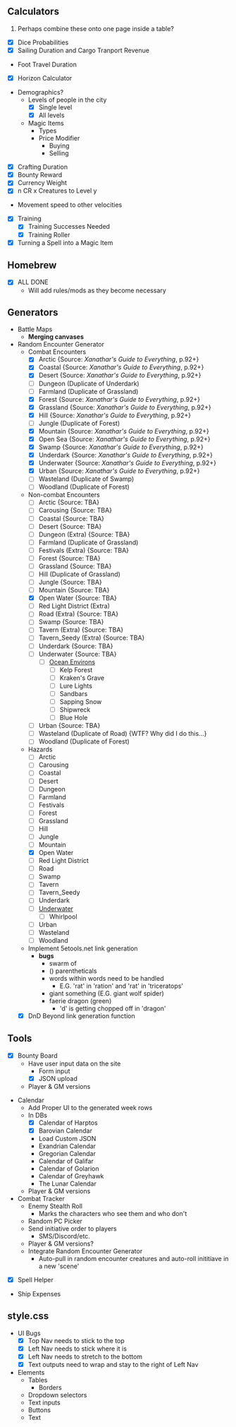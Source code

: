 ## Calculators
1. Perhaps combine these onto one page inside a table?
* [x] Dice Probabilities
* [x] Sailing Duration and Cargo Tranport Revenue
* Foot Travel Duration
* [x] Horizon Calculator
* Demographics?
    * Levels of people in the city
        * [x] Single level
        * [x] All levels
    * Magic Items
        * Types
        * Price Modifier
            * Buying
            * Selling
* [x] Crafting Duration
* [x] Bounty Reward
* [x] Currency Weight
* [x] n CR x Creatures to Level y
* Movement speed to other velocities
* [x] Training
    * [x] Training Successes Needed
    * [x] Training Roller
* [x] Turning a Spell into a Magic Item

## Homebrew
* [x] ALL DONE 
    * Will add rules/mods as they become necessary

## Generators
* Battle Maps
    * **Merging canvases**
* Random Encounter Generator
    * Combat Encounters
        * [x] Arctic {Source: *Xanathar's Guide to Everything*, p.92+}
        * [x] Coastal {Source: *Xanathar's Guide to Everything*, p.92+}
        * [x] Desert {Source: *Xanathar's Guide to Everything*, p.92+}
        * [ ] Dungeon (Duplicate of Underdark)
        * [ ] Farmland (Duplicate of Grassland)
        * [x] Forest {Source: *Xanathar's Guide to Everything*, p.92+}
        * [x] Grassland {Source: *Xanathar's Guide to Everything*, p.92+}
        * [x] Hill {Source: *Xanathar's Guide to Everything*, p.92+}
        * [ ] Jungle (Duplicate of Forest)
        * [x] Mountain {Source: *Xanathar's Guide to Everything*, p.92+}
        * [x] Open Sea {Source: *Xanathar's Guide to Everything*, p.92+}
        * [x] Swamp {Source: *Xanathar's Guide to Everything*, p.92+}
        * [x] Underdark {Source: *Xanathar's Guide to Everything*, p.92+}
        * [x] Underwater {Source: *Xanathar's Guide to Everything*, p.92+}
        * [x] Urban {Source: *Xanathar's Guide to Everything*, p.92+}
        * [ ] Wasteland (Duplicate of Swamp)
        * [ ] Woodland (Duplicate of Forest)
    * Non-combat Encounters
        * [ ] Arctic {Source: TBA}
        * [ ] Carousing {Source: TBA}
        * [ ] Coastal {Source: TBA}
        * [ ] Desert {Source: TBA}
        * [ ] Dungeon (Extra) {Source: TBA}
        * [ ] Farmland (Duplicate of Grassland)
        * [ ] Festivals (Extra) {Source: TBA}
        * [ ] Forest {Source: TBA}
        * [ ] Grassland {Source: TBA}
        * [ ] Hill (Duplicate of Grassland)
        * [ ] Jungle {Source: TBA}
        * [ ] Mountain {Source: TBA}
        * [x] Open Water {Source: TBA}
        * [ ] Red Light District (Extra)
        * [ ] Road (Extra) {Source: TBA}
        * [ ] Swamp {Source: TBA}
        * [ ] Tavern (Extra) {Source: TBA}
        * [ ] Tavern_Seedy (Extra) {Source: TBA}
        * [ ] Underdark {Source: TBA}
        * [ ] Underwater {Source: TBA}
            * [ ] [Ocean Environs](https://5e.tools/variantrules.html#ocean%20environs_gos)
                * [ ] Kelp Forest
                * [ ] Kraken's Grave
                * [ ] Lure Lights
                * [ ] Sandbars
                * [ ] Sapping Snow
                * [ ] Shipwreck
                * [ ] Blue Hole
        * [ ] Urban {Source: TBA}
        * [ ] Wasteland (Duplicate of Road) {WTF? Why did I do this...}
        * [ ] Woodland (Duplicate of Forest)
    * Hazards
        * [ ] Arctic
        * [ ] Carousing
        * [ ] Coastal
        * [ ] Desert
        * [ ] Dungeon
        * [ ] Farmland
        * [ ] Festivals
        * [ ] Forest
        * [ ] Grassland
        * [ ] Hill
        * [ ] Jungle
        * [ ] Mountain
        * [x] Open Water
        * [ ] Red Light District
        * [ ] Road
        * [ ] Swamp
        * [ ] Tavern
        * [ ] Tavern_Seedy
        * [ ] Underdark
        * [ ] [Underwater](https://5e.tools/variantrules.html#travel%20at%20sea_gos)
            * [ ] Whirlpool
        * [ ] Urban
        * [ ] Wasteland
        * [ ] Woodland
    * Implement 5etools.net link generation
        * **bugs**
            * swarm of
            * () parentheticals
            * words within words need to be handled
                * E.G. 'rat' in 'ration' and 'rat' in 'triceratops'
            * giant something (E.G. giant wolf spider)
            * faerie dragon (green)
                * 'd' is getting chopped off in 'dragon'
    * [x] DnD Beyond link generation function

## Tools
* [x] Bounty Board
    * Have user input data on the site
        * Form input
        * [x] JSON upload
    * Player & GM versions
* Calendar
    * Add Proper UI to the generated week rows
    * In DBs
        * [x] Calendar of Harptos
        * [x] Barovian Calendar
        * Load Custom JSON
        * Exandrian Calendar
        * Gregorian Calendar
        * Calendar of Galifar
        * Calendar of Golarion
        * Calendar of Greyhawk
        * The Lunar Calendar
    * Player & GM versions
* Combat Tracker
    * Enemy Stealth Roll
        * Marks the characters who see them and who don't
    * Random PC Picker
    * Send initiative order to players
        * SMS/Discord/etc.
    * Player & GM versions?
    * Integrate Random Encounter Generator
        * Auto-pull in random encounter creatures and auto-roll inititiave in a new 'scene'
* [x] Spell Helper
* Ship Expenses

## style.css
* UI Bugs
    * [x] Top Nav needs to stick to the top
    * [x] Left Nav needs to stick where it is
    * [x] Left Nav needs to stretch to the bottom
    * [x] Text outputs need to wrap and stay to the right of Left Nav
* Elements
    * Tables
        * Borders
    * Dropdown selectors
    * Text inputs
    * Buttons
    * Text